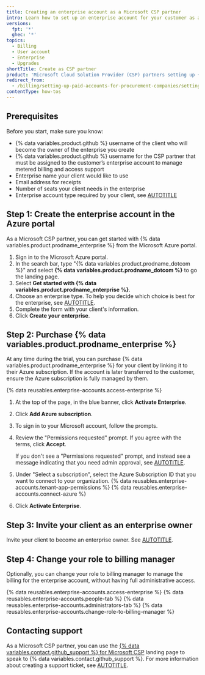 ```yaml
---
title: Creating an enterprise account as a Microsoft CSP partner
intro: Learn how to set up an enterprise account for your customer as a Microsoft Cloud Solution Provider partner.
versions:
  fpt: '*'
  ghec: '*'
topics:
  - Billing
  - User account
  - Enterprise
  - Upgrades
shortTitle: Create as CSP partner
product: 'Microsoft Cloud Solution Provider (CSP) partners setting up {% data variables.product.prodname_enterprise %}. <br>{% data variables.product.github %} partners should see [AUTOTITLE](/billing/how-tos/manage-for-client/create-client-enterprise).'
redirect_from:
  - /billing/setting-up-paid-accounts-for-procurement-companies/setting-up-enterprise-accounts-for-procurement-companies/creating-an-enterprise-account-as-a-microsoft-csp-partner
contentType: how-tos
---
```


## Prerequisites

Before you start, make sure you know:
* {% data variables.product.github %} username of the client who will become the owner of the enterprise you create
* {% data variables.product.github %} username for the CSP partner that must be assigned to the customer’s enterprise account to manage metered billing and access support
* Enterprise name your client would like to use
* Email address for receipts
* Number of seats your client needs in the enterprise
* Enterprise account type required by your client, see [AUTOTITLE](/admin/managing-iam/understanding-iam-for-enterprises/choosing-an-enterprise-type-for-github-enterprise-cloud)

## Step 1: Create the enterprise account in the Azure portal

As a Microsoft CSP partner, you can get started with {% data variables.product.prodname_enterprise %} from the Microsoft Azure portal.

1. Sign in to the Microsoft Azure portal.
1. In the search bar, type "{% data variables.product.prodname_dotcom %}" and select **{% data variables.product.prodname_dotcom %}** to go the landing page.
1. Select **Get started with {% data variables.product.prodname_enterprise %}**.
1. Choose an enterprise type. To help you decide which choice is best for the enterprise, see [AUTOTITLE](/admin/identity-and-access-management/understanding-iam-for-enterprises/choosing-an-enterprise-type-for-github-enterprise-cloud).
1. Complete the form with your client's information.
1. Click **Create your enterprise**.

## Step 2: Purchase {% data variables.product.prodname_enterprise %}

At any time during the trial, you can purchase {% data variables.product.prodname_enterprise %} for your client by linking it to their Azure subscription. If the account is later transferred to the customer, ensure the Azure subscription is fully managed by them.

{% data reusables.enterprise-accounts.access-enterprise %}
1. At the top of the page, in the blue banner, click **Activate Enterprise**.
1. Click **Add Azure subscription**.
1. To sign in to your Microsoft account, follow the prompts.
1. Review the "Permissions requested" prompt. If you agree with the terms, click **Accept**.

   If you don't see a "Permissions requested" prompt, and instead see a message indicating that you need admin approval, see [AUTOTITLE](/billing/how-tos/troubleshooting/azure-sub-connection).

1. Under "Select a subscription", select the Azure Subscription ID that you want to connect to your organization. {% data reusables.enterprise-accounts.tenant-app-permissions %}
   {% data reusables.enterprise-accounts.connect-azure %}

1. Click **Activate Enterprise**.

## Step 3: Invite your client as an enterprise owner

Invite your client to become an enterprise owner. See [AUTOTITLE](/enterprise-cloud@latest/admin/user-management/managing-users-in-your-enterprise/inviting-people-to-manage-your-enterprise#inviting-an-enterprise-administrator-to-your-enterprise-account).

## Step 4: Change your role to billing manager

Optionally, you can change your role to billing manager to manage the billing for the enterprise account, without having full administrative access.

{% data reusables.enterprise-accounts.access-enterprise %}
{% data reusables.enterprise-accounts.people-tab %}
{% data reusables.enterprise-accounts.administrators-tab %}
{% data reusables.enterprise-accounts.change-role-to-billing-manager %}

## Contacting support

As a Microsoft CSP partner, you can use the [{% data variables.contact.github_support %} for Microsoft CSP](https://support.github.com/contact?tags=partner-microsoft-csp) landing page to speak to {% data variables.contact.github_support %}. For more information about creating a support ticket, see [AUTOTITLE](/support/contacting-github-support/creating-a-support-ticket).

